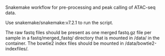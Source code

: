 Snakemake workflow for pre-processing and peak calling of ATAC-seq data.

Use snakemake/snakemake:v7.2.1 to run the script.

The raw fastq files should be present as one merged fastq.gz file per sample in a fastq/merged_fastq/ directory that is mounted in /data/ in the container.
The bowtie2 index files should be mounted in /data/bowtie2-indexfiles/.